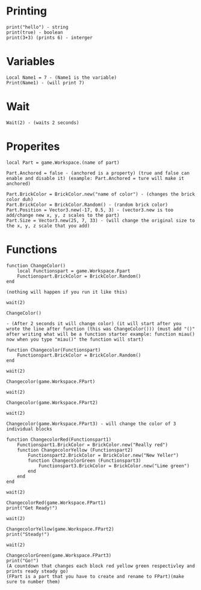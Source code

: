 # Printing

```
print("hello") - string
print(true) - boolean
print(3+3) (prints 6) - interger
```

# Variables

```
Local Name1 = 7 - (Name1 is the variable)
Print(Name1) - (will print 7)
```

# Wait

```Wait(2) - (waits 2 seconds)```

# Properites

```
local Part = game.Workspace.(name of part)

Part.Anchored = false - (anchored is a property) (true and false can enable and disable it) (example: Part.Anchored = ture will make it anchored)

Part.BrickColor = BrickColor.new("name of color") - (changes the brick color duh)
Part.BrickColor = BrickColor.Random() - (random brick color)
Part.Position = Vector3.new(-17, 0.5, 3) - (vector3.new is too add/change new x, y, z scales to the part)
Part.Size = Vector3.new(25, 7, 33) - (will change the original size to the x, y, z scale that you add)
```

# Functions

```
function ChangeColor()
	local Functionspart = game.Workspace.Fpart
	Functionspart.BrickColor = BrickColor.Random()
end

(nothing will happen if you run it like this)

wait(2)

ChangeColor()

- (After 2 seconds it will change color) (it will start after you wrote the line after function (this was ChangeColor())) (must add "()" after writing what will be a function starter example: function miau() now when you type "miau()" the function will start)

function Changecolor(Functionspart)
	Functionspart.BrickColor = BrickColor.Random()
end

wait(2)

Changecolor(game.Workspace.FPart)

wait(2)

Changecolor(game.Workspace.FPart2)

wait(2)

Changecolor(game.Workspace.FPart3) - will change the color of 3 individual blocks

function ChangecolorRed(Functionspart1)
	Functionspart1.BrickColor = BrickColor.new("Really red")
	function ChangecolorYellow (Functionspart2)
		Functionspart2.BrickColor = BrickColor.new("New Yeller")
		function ChangecolorGreen (Functionspart3)
			Functionspart3.BrickColor = BrickColor.new("Lime green")
		end
	end
end

wait(2)

ChangecolorRed(game.Workspace.FPart1)
print("Get Ready!")

wait(2)

ChangecolorYellow(game.Workspace.FPart2)
print("Steady!")

wait(2)

ChangecolorGreen(game.Workspace.FPart3)
print("Go!") 
(A countdown that changes each block red yellow green respectivley and prints ready steady go)
(FPart is a part that you have to create and rename to FPart)(make sure to number them)
```
